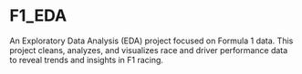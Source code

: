 # F1_EDA
An Exploratory Data Analysis (EDA) project focused on Formula 1 data. This project cleans, analyzes, and visualizes race and driver performance data to reveal trends and insights in F1 racing.
